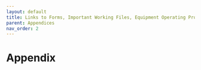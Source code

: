 ```yaml
---
layout: default
title: Links to Forms, Important Working Files, Equipment Operating Procedures, and Software Operating Procedures
parent: Appendices
nav_order: 2
---
```


# Appendix
